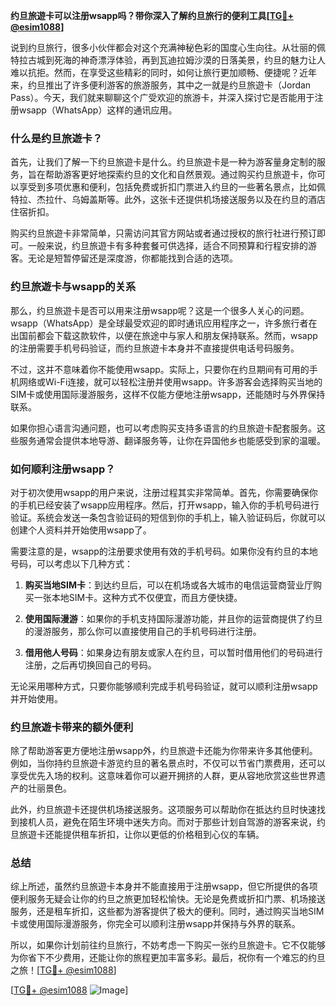 **约旦旅遊卡可以注册wsapp吗？带你深入了解约旦旅行的便利工具[[TG💪+ @esim1088](https://t.me/s/esim1088)]**

说到约旦旅行，很多小伙伴都会对这个充满神秘色彩的国度心生向往。从壮丽的佩特拉古城到死海的神奇漂浮体验，再到瓦迪拉姆沙漠的日落美景，约旦的魅力让人难以抗拒。然而，在享受这些精彩的同时，如何让旅行更加顺畅、便捷呢？近年来，约旦推出了许多便利游客的旅游服务，其中之一就是约旦旅遊卡（Jordan Pass）。今天，我们就来聊聊这个广受欢迎的旅游卡，并深入探讨它是否能用于注册wsapp（WhatsApp）这样的通讯应用。

### 什么是约旦旅遊卡？

首先，让我们了解一下约旦旅遊卡是什么。约旦旅遊卡是一种为游客量身定制的服务，旨在帮助游客更好地探索约旦的文化和自然景观。通过购买约旦旅遊卡，你可以享受到多项优惠和便利，包括免费或折扣门票进入约旦的一些著名景点，比如佩特拉、杰拉什、乌姆盖斯等。此外，这张卡还提供机场接送服务以及在约旦的酒店住宿折扣。

购买约旦旅遊卡非常简单，只需访问其官方网站或者通过授权的旅行社进行预订即可。一般来说，约旦旅遊卡有多种套餐可供选择，适合不同预算和行程安排的游客。无论是短暂停留还是深度游，你都能找到合适的选项。

### 约旦旅遊卡与wsapp的关系

那么，约旦旅遊卡是否可以用来注册wsapp呢？这是一个很多人关心的问题。wsapp（WhatsApp）是全球最受欢迎的即时通讯应用程序之一，许多旅行者在出国前都会下载这款软件，以便在旅途中与家人和朋友保持联系。然而，wsapp的注册需要手机号码验证，而约旦旅遊卡本身并不直接提供电话号码服务。

不过，这并不意味着你不能使用wsapp。实际上，只要你在约旦期间有可用的手机网络或Wi-Fi连接，就可以轻松注册并使用wsapp。许多游客会选择购买当地的SIM卡或使用国际漫游服务，这样不仅能方便地注册wsapp，还能随时与外界保持联系。

如果你担心语言沟通问题，也可以考虑购买支持多语言的约旦旅遊卡配套服务。这些服务通常会提供本地导游、翻译服务等，让你在异国他乡也能感受到家的温暖。

### 如何顺利注册wsapp？

对于初次使用wsapp的用户来说，注册过程其实非常简单。首先，你需要确保你的手机已经安装了wsapp应用程序。然后，打开wsapp，输入你的手机号码进行验证。系统会发送一条包含验证码的短信到你的手机上，输入验证码后，你就可以创建个人资料并开始使用wsapp了。

需要注意的是，wsapp的注册要求使用有效的手机号码。如果你没有约旦的本地号码，可以考虑以下几种方式：

1. **购买当地SIM卡**：到达约旦后，可以在机场或各大城市的电信运营商营业厅购买一张本地SIM卡。这种方式不仅便宜，而且方便快捷。
   
2. **使用国际漫游**：如果你的手机支持国际漫游功能，并且你的运营商提供了约旦的漫游服务，那么你可以直接使用自己的手机号码进行注册。

3. **借用他人号码**：如果身边有朋友或家人在约旦，可以暂时借用他们的号码进行注册，之后再切换回自己的号码。

无论采用哪种方式，只要你能够顺利完成手机号码验证，就可以顺利注册wsapp并开始使用。

### 约旦旅遊卡带来的额外便利

除了帮助游客更方便地注册wsapp外，约旦旅遊卡还能为你带来许多其他便利。例如，当你持约旦旅遊卡游览约旦的著名景点时，不仅可以节省门票费用，还可以享受优先入场的权利。这意味着你可以避开拥挤的人群，更从容地欣赏这些世界遗产的壮丽景色。

此外，约旦旅遊卡还提供机场接送服务。这项服务可以帮助你在抵达约旦时快速找到接机人员，避免在陌生环境中迷失方向。而对于那些计划自驾游的游客来说，约旦旅遊卡还能提供租车折扣，让你以更低的价格租到心仪的车辆。

### 总结

综上所述，虽然约旦旅遊卡本身并不能直接用于注册wsapp，但它所提供的各项便利服务无疑会让你的约旦之旅更加轻松愉快。无论是免费或折扣门票、机场接送服务，还是租车折扣，这些都为游客提供了极大的便利。同时，通过购买当地SIM卡或使用国际漫游服务，你完全可以顺利注册wsapp并保持与外界的联系。

所以，如果你计划前往约旦旅行，不妨考虑一下购买一张约旦旅遊卡。它不仅能够为你省下不少费用，还能让你的旅程更加丰富多彩。最后，祝你有一个难忘的约旦之旅！[[TG💪+ @esim1088](https://t.me/s/esim1088)]

[[TG💪+ @esim1088](https://t.me/s/esim1088) ![Image](https://i.postimg.cc/4NQfJmqS/Snipaste-2025-05-13-00-14-12.png)]
